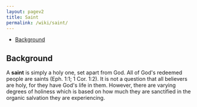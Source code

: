 ```yaml
---
layout: pagev2
title: Saint
permalink: /wiki/saint/
---
```

- [Background](#background)

## Background

A **saint** is simply a holy one, set apart from God. All of God's redeemed people are saints (Eph. 1:1; 1 Cor. 1:2). It is not a question that all believers are holy, for they have God's life in them. However, there are varying degrees of holiness which is based on how much they are sanctified in the organic salvation they are experiencing.